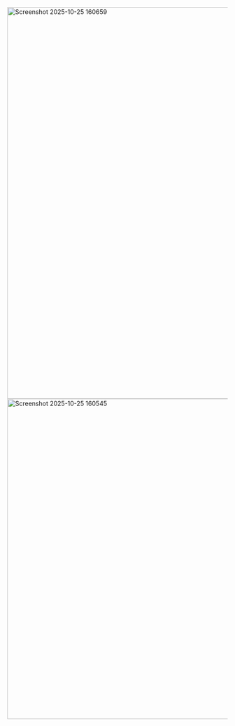 <img width="1762" height="895" alt="Screenshot 2025-10-25 160659" src="https://github.com/user-attachments/assets/418b7f5a-5e5b-45eb-8f9d-be97cfc09d2a" />
<img width="1872" height="732" alt="Screenshot 2025-10-25 160545" src="https://github.com/user-attachments/assets/003374d2-7d86-46f1-9d97-2c63c5d63362" />

